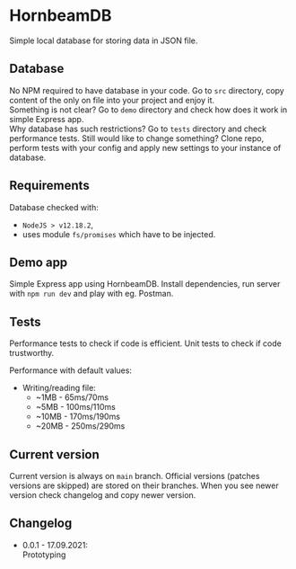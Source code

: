 # HornbeamDB
Simple local database for storing data in JSON file.

## Database
No NPM required to have database in your code. Go to `src` directory, copy content of the only on file into your project and enjoy it.  
Something is not clear? Go to `demo` directory and check how does it work in simple Express app.  
Why database has such restrictions? Go to `tests` directory and check performance tests. Still would like to change something? Clone repo, perform tests with your config and apply new settings to your instance of database.

## Requirements
Database checked with:
* `NodeJS > v12.18.2`,
* uses module `fs/promises` which have to be injected.

## Demo app
Simple Express app using HornbeamDB. Install dependencies, run server with `npm run dev` and play with eg. Postman.

## Tests
Performance tests to check if code is efficient. Unit tests to check if code trustworthy.

Performance with default values:
* Writing/reading file:
    * ~1MB - 65ms/70ms
    * ~5MB - 100ms/110ms
    * ~10MB - 170ms/190ms
    * ~20MB - 250ms/290ms
 
## Current version
Current version is always on `main` branch. Official versions (patches versions are skipped) are stored on their branches. When you see newer version check changelog and copy newer version.

## Changelog

* 0.0.1 - 17.09.2021:  
    Prototyping